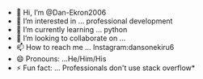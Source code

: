 - 👋 Hi, I’m @Dan-Ekron2006
- 👀 I’m interested in ... professional development 
- 🌱 I’m currently learning ... python 
- 💞️ I’m looking to collaborate on ...
- 📫 How to reach me ... Instagram:dansonekiru6
- 😄 Pronouns: ...He/Him/His
- ⚡ Fun fact: ... Professionals don't use stack overflow*

<!---
Dan-Ekron2006/Dan-Ekron2006 is a ✨ special ✨ repository because its `README.md` (this file) appears on your GitHub profile.
You can click the Preview link to take a look at your changes.
--->
